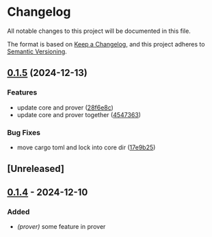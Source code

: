 # Changelog

All notable changes to this project will be documented in this file.

The format is based on [Keep a Changelog](https://keepachangelog.com/en/1.0.0/),
and this project adheres to [Semantic Versioning](https://semver.org/spec/v2.0.0.html).

## [0.1.5](https://github.com/antonbaliasnikov/release-pls-plz/compare/prover-v0.1.4...prover-v0.1.5) (2024-12-13)


### Features

* update core and prover ([28f6e8c](https://github.com/antonbaliasnikov/release-pls-plz/commit/28f6e8c5cb862d4758333467d8631ac19ab44899))
* update core and prover together ([4547363](https://github.com/antonbaliasnikov/release-pls-plz/commit/45473630f419c1c6683147c7dcb242578486c68e))


### Bug Fixes

* move cargo toml and lock into core dir ([17e9b25](https://github.com/antonbaliasnikov/release-pls-plz/commit/17e9b25eea4779e4636052ffe607a5d6ecb6e3af))

## [Unreleased]

## [0.1.4](https://github.com/antonbaliasnikov/release-pls-plz/compare/prover-v0.1.3...prover-v0.1.4) - 2024-12-10

### Added

- *(prover)* some feature in prover
